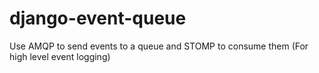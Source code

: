 django-event-queue
==================

Use AMQP to send  events to a queue and STOMP to consume them (For high level event logging)
